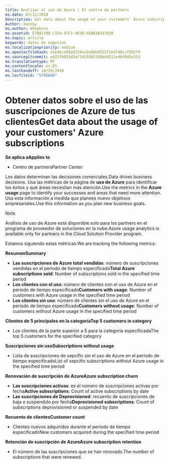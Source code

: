 ```yaml
---
title: Analizar el uso de Azure | El centro de partners
ms.date: 07/12/2018
Description: Get data about the usage of your customers' Azure subscriptions.
Author: Xansky
ms.author: mhopkins
ms.assetid: E7081190-C1FA-47C1-963B-6EBA1B33703B
ms.topic: article
keywords: datos de negocios
ms.localizationpriority: medium
ms.openlocfilehash: e5ed6ce99a8319ce2e86b8522f1bdf40ccf5b2f9
ms.sourcegitcommit: ed22f6825d3af1d19385198b4d511e4b39d5e353
ms.translationtype: MT
ms.contentlocale: es-ES
ms.lasthandoff: 10/29/2018
ms.locfileid: "5795668"
---
```

# <a name="get-data-about-the-usage-of-your-customers-azure-subscriptions"></a><span data-ttu-id="7576b-103">Obtener datos sobre el uso de las suscripciones de Azure de tus clientes</span><span class="sxs-lookup"><span data-stu-id="7576b-103">Get data about the usage of your customers' Azure subscriptions</span></span> 

**<span data-ttu-id="7576b-104">Se aplica a</span><span class="sxs-lookup"><span data-stu-id="7576b-104">Applies to</span></span>**
- <span data-ttu-id="7576b-105">Centro de partners</span><span class="sxs-lookup"><span data-stu-id="7576b-105">Partner Center</span></span>

<span data-ttu-id="7576b-106">Los datos determinan las decisiones comerciales.</span><span class="sxs-lookup"><span data-stu-id="7576b-106">Data drives business decisions.</span></span> <span data-ttu-id="7576b-107">Usa las métricas de la página de **uso de Azure** para identificar los éxitos y qué áreas necesitan más atención.</span><span class="sxs-lookup"><span data-stu-id="7576b-107">Use the metrics in the **Azure usage** page to identify your successes and areas that need more attention.</span></span> <span data-ttu-id="7576b-108">Usa esta información a medida que planees nuevo objetivos empresariales.</span><span class="sxs-lookup"><span data-stu-id="7576b-108">Use this information as you plan new business goals.</span></span>

> [!NOTE]
> <span data-ttu-id="7576b-109">Análisis de uso de Azure está disponible solo para los partners en el programa de proveedor de soluciones en la nube.</span><span class="sxs-lookup"><span data-stu-id="7576b-109">Azure usage  analytics is available only for partners in the Cloud Solution Provider program.</span></span>

<span data-ttu-id="7576b-110">Estamos siguiendo estas métricas:</span><span class="sxs-lookup"><span data-stu-id="7576b-110">We are tracking the following metrics:</span></span>

**<span data-ttu-id="7576b-111">Resumen</span><span class="sxs-lookup"><span data-stu-id="7576b-111">Summary</span></span>**  
 - <span data-ttu-id="7576b-112">**Las suscripciones de Azure total vendidas**: número de suscripciones vendidas en el período de tiempo especificado</span><span class="sxs-lookup"><span data-stu-id="7576b-112">**Total Azure subscriptions sold**: Number of subscriptions sold in the specified time period</span></span>  
 - <span data-ttu-id="7576b-113">**Los clientes con el uso**: número de clientes con el uso de Azure en el período de tiempo especificado</span><span class="sxs-lookup"><span data-stu-id="7576b-113">**Customers with usage**: Number of customers with Azure usage in the specified time period</span></span>  
 - <span data-ttu-id="7576b-114">**Los clientes sin uso**: número de clientes sin el uso de Azure en el período de tiempo especificado</span><span class="sxs-lookup"><span data-stu-id="7576b-114">**Customers without usage**: Number of customers without Azure usage in the specified time period</span></span>  

**<span data-ttu-id="7576b-115">Clientes de 5 principales en la categoría</span><span class="sxs-lookup"><span data-stu-id="7576b-115">Top 5 customers in category</span></span>**  
 -  <span data-ttu-id="7576b-116">Los clientes de la parte superior a 5 para la categoría especificada</span><span class="sxs-lookup"><span data-stu-id="7576b-116">The top 5 customers for the specified category</span></span>  

**<span data-ttu-id="7576b-117">Suscripciones sin uso</span><span class="sxs-lookup"><span data-stu-id="7576b-117">Subscriptions without usage</span></span>**  
 -  <span data-ttu-id="7576b-118">Lista de suscripciones de sepcific sin el uso de Azure en el período de tiempo especificado</span><span class="sxs-lookup"><span data-stu-id="7576b-118">List of sepcific subscriptions without Azure usage in the specified time period</span></span>  

**<span data-ttu-id="7576b-119">Renovación de suscripción de Azure</span><span class="sxs-lookup"><span data-stu-id="7576b-119">Azure subscription churn</span></span>**  
 - <span data-ttu-id="7576b-120">**Las suscripciones activas**: es el número de suscripciones activas por fecha</span><span class="sxs-lookup"><span data-stu-id="7576b-120">**Active subscriptions**: Count of active subscriptions by date</span></span>  
 - <span data-ttu-id="7576b-121">**Las suscripciones de Deprovisioned**: recuento de suscripciones de baja o suspendido por fecha</span><span class="sxs-lookup"><span data-stu-id="7576b-121">**Deprovisioned subscriptions**: Count of subscriptions deprovisioned or suspended by date</span></span>  

**<span data-ttu-id="7576b-122">Recuento de clientes</span><span class="sxs-lookup"><span data-stu-id="7576b-122">Customer count</span></span>**
 - <span data-ttu-id="7576b-123">Clientes nuevos adquiridos durante el período de tiempo especificado</span><span class="sxs-lookup"><span data-stu-id="7576b-123">New customers acquired during the specified time period</span></span>  

**<span data-ttu-id="7576b-124">Retención de suscripción de Azure</span><span class="sxs-lookup"><span data-stu-id="7576b-124">Azure subscription retention</span></span>**  
 - <span data-ttu-id="7576b-125">El número de las suscripciones que se han renovado.</span><span class="sxs-lookup"><span data-stu-id="7576b-125">The number of subscriptions that were renewed.</span></span>   
  